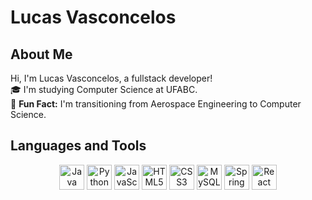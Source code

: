 # Lucas Vasconcelos

## About Me
Hi, I'm Lucas Vasconcelos, a fullstack developer! <span style="color: #FFD700;"></span>   
🎓 I'm studying Computer Science at UFABC.  
🚀 **Fun Fact:** I'm transitioning from Aerospace Engineering to Computer Science.

## Languages and Tools
<div align="center">
    <img src="https://cdn.jsdelivr.net/gh/devicons/devicon/icons/java/java-original.svg" alt="Java" width="40" height="40"/>
    <img src="https://cdn.jsdelivr.net/gh/devicons/devicon/icons/python/python-original.svg" alt="Python" width="40" height="40"/>
    <img src="https://cdn.jsdelivr.net/gh/devicons/devicon/icons/javascript/javascript-original.svg" alt="JavaScript" width="40" height="40"/>
    <img src="https://cdn.jsdelivr.net/gh/devicons/devicon/icons/html5/html5-original.svg" alt="HTML5" width="40" height="40"/>
    <img src="https://cdn.jsdelivr.net/gh/devicons/devicon/icons/css3/css3-original.svg" alt="CSS3" width="40" height="40"/>
    <img src="https://cdn.jsdelivr.net/gh/devicons/devicon/icons/mysql/mysql-original.svg" alt="MySQL" width="40" height="40"/>
    <img src="https://cdn.jsdelivr.net/gh/devicons/devicon/icons/spring/spring-original.svg" alt="Spring" width="40" height="40"/>
    <img src="https://cdn.jsdelivr.net/gh/devicons/devicon/icons/react/react-original.svg" alt="React" width="40" height="40"/>
</div>
